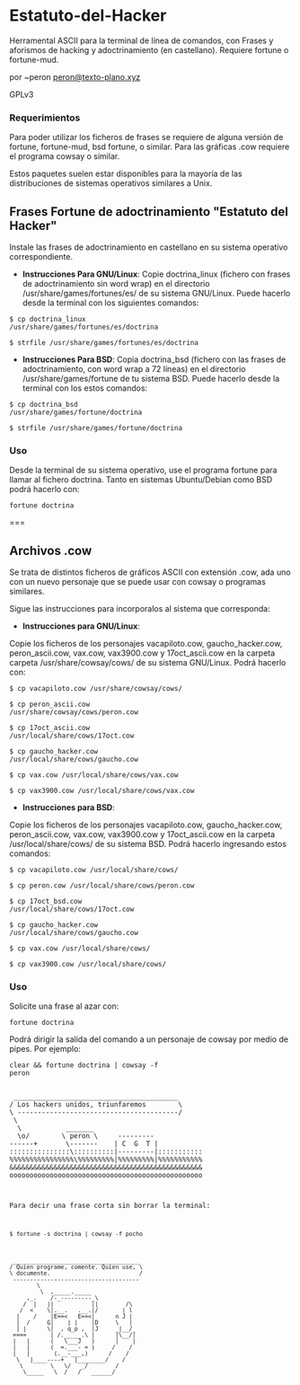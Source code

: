 # Estatuto-del-Hacker

Herramental ASCII para la terminal de línea de comandos, con Frases y aforismos de hacking y adoctrinamiento (en castellano). Requiere fortune o fortune-mud.

por ~peron <peron@texto-plano.xyz>

GPLv3

### Requerimientos
Para poder utilizar los ficheros de frases se requiere de alguna versión de fortune, fortune-mud, bsd fortune, o similar. Para las gráficas .cow requiere el programa cowsay o similar.

Estos paquetes suelen estar disponibles para la mayoría de las distribuciones de sistemas operativos similares a Unix.

## Frases Fortune de adoctrinamiento "Estatuto del Hacker"

Instale las frases de adoctrinamiento en castellano en su sistema operativo correspondiente.

  * **Instrucciones Para GNU/Linux**:
Copie <file>doctrina_linux</file> (fichero con frases de adoctrinamiento sin word wrap) en el directorio <file>/usr/share/games/fortunes/es/</file> de su sistema GNU/Linux. Puede hacerlo desde la terminal con los siguientes comandos:

<code bash>$ cp doctrina_linux /usr/share/games/fortunes/es/doctrina</code>

<code bash>$ strfile /usr/share/games/fortunes/es/doctrina</code>

  * **Instrucciones Para BSD**:
Copia <file>doctrina_bsd</file> (fichero con las frases de adoctrinamiento, con word wrap a 72 líneas) en el directorio <file>/usr/share/games/fortune</file> de tu sistema BSD. Puede hacerlo desde la terminal con los estos comandos: 

<code bash>$ cp doctrina_bsd /usr/share/games/fortune/doctrina</code>

<code bash>$ strfile /usr/share/games/fortune/doctrina</code>

### Uso

Desde la terminal de su sistema operativo, use el programa fortune para llamar al fichero <file>doctrina</file>. Tanto en sistemas Ubuntu/Debian como BSD podrá hacerlo con:

<code>fortune doctrina</code>

===

## Archivos .cow

Se trata de distintos ficheros de gráficos ASCII con extensión .cow, ada uno con un nuevo personaje que se puede usar con cowsay o programas similares.

Sigue las instrucciones para incorporalos al sistema que corresponda:

  * **Instrucciones para GNU/Linux**:

Copie los ficheros de los personajes <file>vacapiloto.cow</file>, <file>gaucho_hacker.cow</file>, <file>peron_ascii.cow</file>, <file>vax.cow</file>, <file>vax3900.cow</file> y <file>17oct_ascii.cow</file> en la carpeta carpeta <file>/usr/share/cowsay/cows/</file> de su sistema GNU/Linux. Podrá hacerlo con:

<code bash>$ cp vacapiloto.cow /usr/share/cowsay/cows/</code>

<code bash>$ cp peron_ascii.cow /usr/share/cowsay/cows/peron.cow</code>

<code bash>$ cp 17oct_ascii.cow /usr/local/share/cows/17oct.cow</code>

<code bash>$ cp gaucho_hacker.cow /usr/local/share/cows/gaucho.cow</code>

<code bash>$ cp vax.cow /usr/local/share/cows/vax.cow</code>

<code bash>$ cp vax3900.cow /usr/local/share/cows/vax.cow</code>


  * **Instrucciones para BSD**:

Copie los ficheros de los personajes <file>vacapiloto.cow</file>, <file>gaucho_hacker.cow</file>, <file>peron_ascii.cow</file>, <file>vax.cow</file>, <file>vax3900.cow</file> y <file>17oct_ascii.cow</file> en la carpeta <file>/usr/local/share/cows/</file> de su sistema BSD. Podrá hacerlo ingresando estos comandos:

<code bash>$ cp vacapiloto.cow /usr/local/share/cows/</code>

<code bash>$ cp peron.cow /usr/local/share/cows/peron.cow</code>

<code bash>$ cp 17oct_bsd.cow /usr/local/share/cows/17oct.cow</code>

<code bash>$ cp gaucho_hacker.cow /usr/local/share/cows/gaucho.cow</code>

<code bash>$ cp vax.cow /usr/local/share/cows/</code>

<code bash>$ cp vax3900.cow /usr/local/share/cows/</code>


### Uso

Solicite una frase al azar con:

<code bash>fortune doctrina</code>

Podrá dirigir la salida del comando a un personaje de cowsay por medio de pipes. 
Por ejemplo:

<code bash>clear && fortune doctrina | cowsay -f peron</code>

<code>
 _________________________________________
/ Los hackers unidos, triunfaremos        \
\ ----------------------------------------/
 \
  \           _______
  \o/        \ peron \     ---------
------+       \-------    | C  G  T |
:::::::::::::::\::::::::::|---------|:::::::::::
%%%%%%%%%%%%%%%%\%%%%%%%%%|%%%%%%%%%|%%%%%%%%%%%
&&&&&&&&&&&&&&&&&&&&&&&&&&&&&&&&&&&&&&&&&&&&&&&&
oooooooooooooooooooooooooooooooooooooooooooooooo
    <o/ ~   \o\  ~o|  o/    o  _____   _o
     |  +o   |    |   |     |\|chori|   |\
    /\  /z   /\   /\  /\   /\  o   o    /\
</code>

Para decir una frase corta sin borrar la terminal:

<code bash>$ fortune -s doctrina | cowsay -f pocho</code>

<code>
 _____________________________________
/ Quien programe, comente. Quien use, \
\ documente.                          /
 -------------------------------------
        \
         \  ,_____._____
     ,_.    /-_---------_\
    /  |   ||           ||        /\
   /  <    \|.__.   .__.|/       | l
  |    /    |E==<   E==<|      n J |
  |  /     G|    | |    |D     \   |
  | |      \|  , q_p ,  |J     _|__/_
 ====       | /._____.\ |      |\__/|
 |   |      (   \___J   )      |    |
 |   |      (  =.___- = )     /    /
 |   |       (.__-___,)      /    /
  \   |____----+   |________/    /
   \        \   \/   _/        /
    \_____   \  /   /   ______/
</code>
